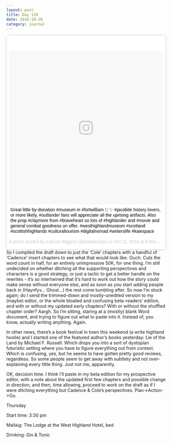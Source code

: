```yaml
---
layout: post
title: Day 128
date: 2016-10-20
category: journal
---
```


<blockquote class="instagram-media" data-instgrm-captioned data-instgrm-version="7" style=" background:#FFF; border:0; border-radius:3px; box-shadow:0 0 1px 0 rgba(0,0,0,0.5),0 1px 10px 0 rgba(0,0,0,0.15); margin: 1px; max-width:658px; padding:0; width:99.375%; width:-webkit-calc(100% - 2px); width:calc(100% - 2px);"><div style="padding:8px;"> <div style=" background:#F8F8F8; line-height:0; margin-top:40px; padding:50.0% 0; text-align:center; width:100%;"> <div style=" background:url(data:image/png;base64,iVBORw0KGgoAAAANSUhEUgAAACwAAAAsCAMAAAApWqozAAAABGdBTUEAALGPC/xhBQAAAAFzUkdCAK7OHOkAAAAMUExURczMzPf399fX1+bm5mzY9AMAAADiSURBVDjLvZXbEsMgCES5/P8/t9FuRVCRmU73JWlzosgSIIZURCjo/ad+EQJJB4Hv8BFt+IDpQoCx1wjOSBFhh2XssxEIYn3ulI/6MNReE07UIWJEv8UEOWDS88LY97kqyTliJKKtuYBbruAyVh5wOHiXmpi5we58Ek028czwyuQdLKPG1Bkb4NnM+VeAnfHqn1k4+GPT6uGQcvu2h2OVuIf/gWUFyy8OWEpdyZSa3aVCqpVoVvzZZ2VTnn2wU8qzVjDDetO90GSy9mVLqtgYSy231MxrY6I2gGqjrTY0L8fxCxfCBbhWrsYYAAAAAElFTkSuQmCC); display:block; height:44px; margin:0 auto -44px; position:relative; top:-22px; width:44px;"></div></div> <p style=" margin:8px 0 0 0; padding:0 4px;"> <a href="https://www.instagram.com/p/BLbZIpgAZ1g/" style=" color:#000; font-family:Arial,sans-serif; font-size:14px; font-style:normal; font-weight:normal; line-height:17px; text-decoration:none; word-wrap:break-word;" target="_blank">Great little by-donation #museum in #fortwilliam 👏 ✨ #jacobite history lovers, or more likely, #outlander fans will appreciate all the uprising artifacts. Also the prop #claymore from #braveheart so lots of #highlander and #movie and general combat goodness on offer. #westhighlandmuseum #scotland #scottishhighlands #culturaltourism #digitalnomad #writerslife #kaiespace</a></p> <p style=" color:#c9c8cd; font-family:Arial,sans-serif; font-size:14px; line-height:17px; margin-bottom:0; margin-top:8px; overflow:hidden; padding:8px 0 7px; text-align:center; text-overflow:ellipsis; white-space:nowrap;">A photo posted by Katrina Wiggins (@kaiedesign) on <time style=" font-family:Arial,sans-serif; font-size:14px; line-height:17px;" datetime="2016-10-11T15:40:43+00:00">Oct 11, 2016 at 8:40am PDT</time></p></div></blockquote>
<script async defer src="//platform.instagram.com/en_US/embeds.js"></script>
So I compiled the draft down to just the ‘Cole’ chapters with a handful of ‘Cadence’ insert chapters to see what that would look like. Ouch. Cuts the word count in half, for an entirely unimpressive 50K, for one thing. I’m still undecided on whether ditching all the supporting perspectives and characters is a good strategy, or just a tactic to get a better handle on the rewrites - it’s so intertwined that it’s hard to work out how the story could make sense without everyone else, and as soon as you start adding people back in (Haynfyv… Ghost…) the rest come tumbling after. So now I’m stuck again; do I send the trimmed-down and mostly-unedited version to my (maybe) editor, or the whole bloated and confusing beta-readers’ edition, and with or without my updated early chapters? With or without the shuffled chapter order? Aargh. So I’m sitting, staring at a (mostly) blank Word document, and trying to figure out what to paste into it. Instead of, you know, actually writing anything. Again. 

In other news, there’s a book festival in town this weekend (a write highland hoolie) and I started one of the featured author’s books yesterday: Lie of the Land by Michael F. Russell. Which drops you into a sort of dystopian futuristic setting where you have to figure everything out from context. Which is confusing, yes, but he seems to have gotten pretty good reviews, regardless. So some people seem to get away with subtlety and not over-explaining every little thing. Just not me, apparently. 

OK, decision time. I think I’ll paste in my beta edition for my prospective editor, with a note about the updated first few chapters and possible change in direction, and then, time allowing, proceed to work on the draft as if I were ditching everything but Cadence & Cole’s perspectives. Plan->Action->Go.

Thursday

Start time: 3:30 pm

Mallaig: The Lodge at the West Highland Hotel, bed

Drinking: Gin & Tonic
